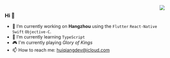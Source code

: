 
<!--
**huiqiangdev/huiqiangdev** is a ✨ _special_ ✨ repository because its `README.md` (this file) appears on your GitHub profile.

Here are some ideas to get you started:

- 🔭 I’m currently working on ...
- 🌱 I’m currently learning ...
- 👯 I’m looking to collaborate on ...
- 🤔 I’m looking for help with ...
- 💬 Ask me about ...
- 📫 How to reach me: ...
- 😄 Pronouns: ...
- ⚡ Fun fact: ...
-->
<a href="https://github.com/huiqiangdev">
  <img align="right" src="https://github-readme-stats.vercel.app/api/top-langs/?username=huiqiangdev&show_icons=true&icon_color=CE1D2D&text_color=718096&bg_color=ffffff&hide_title=true" />
</a>


### Hi 👋
- 🔭 I’m currently working on **Hangzhou** using the `Flutter` `React-Native` `Swift` `Objective-C`.
- 🌱 I’m currently learning `TypeScript`
- 🎮 I'm currently playing *Glory of Kings*
- 📫 How to reach me: huiqiangdev@icloud.com

